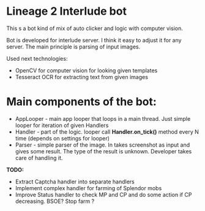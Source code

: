 # Lineage 2 Interlude bot

This s a bot kind of mix of auto clicker and logic with computer vision.  

Bot is developed for interlude server. I think it easy to adjust it for any server. The main principle is parsing of input images.

Used next technologies:

* OpenCV for computer vision for looking given templates 
* Tesseract OCR for extracting text from given images

# Main components of the bot:

* AppLooper - main app looper that loops in a main thread. Just simple looper for iteration of given Handlers
* Handler - part of the logic. looper call **Handler.on_tick()** method every N time (depends on settings for looper)
* Parser - simple parser of the image. In takes screenshot as input and gives some result. The type of the result is unknown. Developer takes care of handling it.


**TODO:**
* Extract Captcha handler into separate handlers
* Implement complex handler for farming of Splendor mobs
* Improve Status handler to check MP and CP and do some action if CP decreasing. BSOE? Stop farm ?